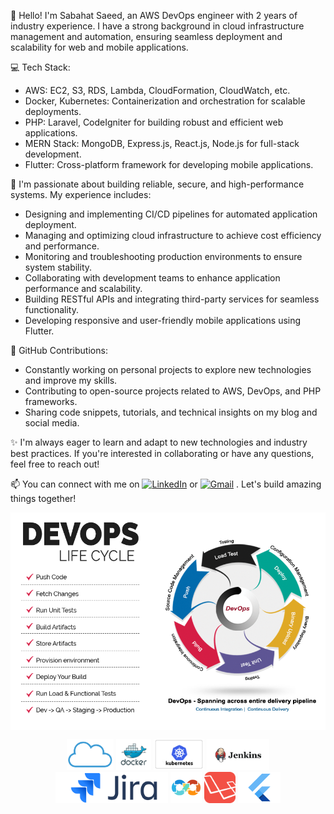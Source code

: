 👋 Hello! I'm Sabahat Saeed, an AWS DevOps engineer with 2 years of industry experience. I have a strong background in cloud infrastructure management and automation, ensuring seamless deployment and scalability for web and mobile applications.

💻 Tech Stack:
- AWS: EC2, S3, RDS, Lambda, CloudFormation, CloudWatch, etc.
- Docker, Kubernetes: Containerization and orchestration for scalable deployments.
- PHP: Laravel, CodeIgniter for building robust and efficient web applications.
- MERN Stack: MongoDB, Express.js, React.js, Node.js for full-stack development.
- Flutter: Cross-platform framework for developing mobile applications.

🔧 I'm passionate about building reliable, secure, and high-performance systems. My experience includes:
- Designing and implementing CI/CD pipelines for automated application deployment.
- Managing and optimizing cloud infrastructure to achieve cost efficiency and performance.
- Monitoring and troubleshooting production environments to ensure system stability.
- Collaborating with development teams to enhance application performance and scalability.
- Building RESTful APIs and integrating third-party services for seamless functionality.
- Developing responsive and user-friendly mobile applications using Flutter.

🌟 GitHub Contributions:
- Constantly working on personal projects to explore new technologies and improve my skills.
- Contributing to open-source projects related to AWS, DevOps, and PHP frameworks.
- Sharing code snippets, tutorials, and technical insights on my blog and social media.

✨ I'm always eager to learn and adapt to new technologies and industry best practices. If you're interested in collaborating or have any questions, feel free to reach out!

📫 You can connect with me on [![LinkedIn](https://img.shields.io/badge/LinkedIn-Profile-blue?style=flat-square&logo=linkedin)](https://www.linkedin.com/in/sabahat-saeed) or [![Gmail](https://img.shields.io/badge/Gmail-Email-red?style=flat-square&logo=gmail)](mailto:sabahatsaeed31@gmail.com)
 . Let's build amazing things together!
 
 <div style="background-color: white; display: inline-block; padding: 5px;">
  <img src="life-cycle.png" alt="devops-life-cycle" />
 </div>
 <p align="center">
  <img src="cloud.png" alt="DevOps" height="50">
  <img src="docker.png" alt="Docker" height="50">
  <img src="kubernetes.png" alt="kubernetes" height="50">
  <img src="jenkins.png" alt="jenkins" height="50">
  <img src="jira.png" alt="jira" height="50">
  <img src="devops.png" alt="DevOps" height="50">
  <img src="laravel.png" alt="Laravel" height="50">
  <img src="flutter.png" alt="Flutter" height="50">
</p>
